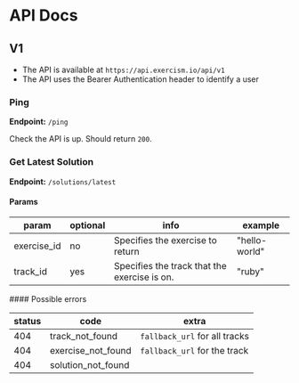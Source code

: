 # API Docs

## V1

- The API is available at `https://api.exercism.io/api/v1`
- The API uses the Bearer Authentication header to identify a user

### Ping

**Endpoint:** `/ping`

Check the API is up. Should return `200`.

### Get Latest Solution

**Endpoint:** `/solutions/latest`

#### Params

| param | optional | info | example|
| -- | -- | -- | -- |
| exercise_id | no | Specifies the exercise to return | "hello-world" |
| track_id | yes | Specifies the track that the exercise is on. | "ruby" |

#### Possible errors

| status | code | extra | 
| -- | -- | -- |
| 404 | track_not_found | `fallback_url` for all tracks |
| 404 | exercise_not_found | `fallback_url` for the track |
| 404 | solution_not_found | |


